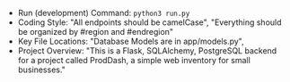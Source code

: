 * Run (development) Command: `python3 run.py`
* Coding Style: "All endpoints should be camelCase", "Everything should be organized by #region and #endregion" 
* Key File Locations: "Database Models are in app/models.py",
* Project Overview: "This is a Flask, SQLAlchemy, PostgreSQL backend for a project called ProdDash, a simple web inventory for small businesses."
